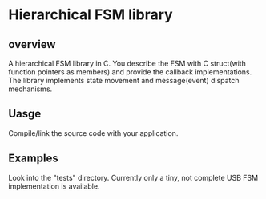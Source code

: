 Hierarchical FSM library
===============

## overview

A hierarchical FSM library in C.
You describe the FSM with C struct(with function pointers as members) and provide the callback implementations. 
The library implements state movement and message(event) dispatch mechanisms.  

## Uasge

Compile/link the source code with your application. 

## Examples

Look into the "tests" directory.
Currently only a tiny, not complete USB FSM implementation is available.
